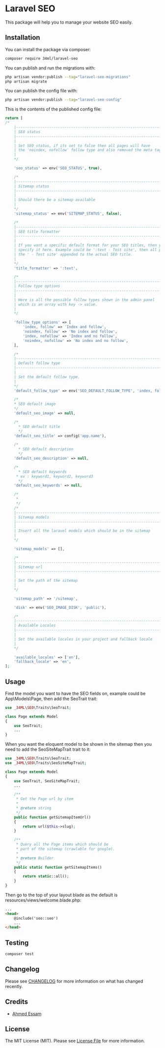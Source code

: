 # Laravel SEO

This package will help you to manage your website SEO easily.

## Installation

You can install the package via composer:

```bash
composer require 34ml/laravel-seo
```

You can publish and run the migrations with:

```bash
php artisan vendor:publish --tag="laravel-seo-migrations"
php artisan migrate
```

You can publish the config file with:

```bash
php artisan vendor:publish --tag="laravel-seo-config"
```

This is the contents of the published config file:

```php
return [
/*
    |--------------------------------------------------------------------------
    | SEO status
    |--------------------------------------------------------------------------
    |
    | Set SEO status, if its set to false then all pages will have
    | the 'noindex, nofollow' follow type and also removed the meta tags except the title tag.
    |
    */

    'seo_status' => env('SEO_STATUS', true),

    /*
    |--------------------------------------------------------------------------
    | Sitemap status
    |--------------------------------------------------------------------------
    |
    | Should there be a sitemap available
    |
    */
    'sitemap_status' => env('SITEMAP_STATUS', false),

    /*
    |--------------------------------------------------------------------------
    | SEO title formatter
    |--------------------------------------------------------------------------
    |
    | If you want a specific default format for your SEO titles, then you can
    | specify it here. Example could be ':text - Test site', then all pages would have
    | the ' - Test site' appended to the actual SEO title.
    |
    */
    'title_formatter' => ':text',

    /*
    |--------------------------------------------------------------------------
    | Follow type options
    |--------------------------------------------------------------------------
    |
    | Here is all the possible follow types shown in the admin panel
    | which is an array with key -> value.
    |
    */

    'follow_type_options' => [
        'index, follow' => 'Index and follow',
        'noindex, follow' => 'No index and follow',
        'index, nofollow' => 'Index and no follow',
        'noindex, nofollow' => 'No index and no follow',
    ],

    /*
    |--------------------------------------------------------------------------
    | Default follow type
    |--------------------------------------------------------------------------
    |
    | Set the default follow type.
    |
    */
    'default_follow_type' => env('SEO_DEFAULT_FOLLOW_TYPE', 'index, follow'),

    /*
    * SEO default image
    */
    'default_seo_image' => null,

    /*
      * SEO default title
      */
    'default_seo_title' => config('app.name'),

    /*
      * SEO default description
      */
    'default_seo_description' => null,

    /*
      * SEO default keywords
     * ex : keyword1, keyword2, keyword3
      */
    'default_seo_keywords' => null,

    /*
     *
     */
    /*
    |--------------------------------------------------------------------------
    | Sitemap models
    |--------------------------------------------------------------------------
    |
    | Insert all the laravel models which should be in the sitemap
    |
    */

    'sitemap_models' => [],

    /*
    |--------------------------------------------------------------------------
    | Sitemap url
    |--------------------------------------------------------------------------
    |
    | Set the path of the sitemap
    |
    */

    'sitemap_path' => '/sitemap',

    'disk' => env('SEO_IMAGE_DISK', 'public'),

    /*
    |--------------------------------------------------------------------------
    | Available Locales
    |--------------------------------------------------------------------------
    |
    | Set the available locales in your project and fallback locale
    |
    */

    'available_locales' => ['en'],
    'fallback_locale' => 'en',
];
```

## Usage

Find the model you want to have the SEO fields on, example could be App\Models\Page, then add the SeoTrait trait:
```php
use _34ML\SEO\Traits\SeoTrait;

class Page extends Model
{
    use SeoTrait;
    ...
}
```

When you want the eloquent model to be shown in the sitemap then you need to add the SeoSiteMapTrait trait to it:
```php
use _34ML\SEO\Traits\SeoTrait;
use _34ML\SEO\Traits\SeoSiteMapTrait;

class Page extends Model
{
    use SeoTrait, SeoSiteMapTrait;
    ...

    /**
     * Get the Page url by item
     *
     * @return string
     */
    public function getSitemapItemUrl()
    {
        return url($this->slug);
    }

    /**
     * Query all the Page items which should be
     * part of the sitemap (crawlable for google).
     *
     * @return Builder
     */
    public static function getSitemapItems()
    {
        return static::all();
    }
}
```

Then go to the top of your layout blade as the default is resources/views/welcome.blade.php:
```html
...
<head>
    @include('seo::seo')
    ...
</head>
```

## Testing

```bash
composer test
```

## Changelog

Please see [CHANGELOG](CHANGELOG.md) for more information on what has changed recently.

## Credits

- [Ahmed Essam](https://github.com/aessam13)

## License

The MIT License (MIT). Please see [License File](LICENSE.md) for more information.
